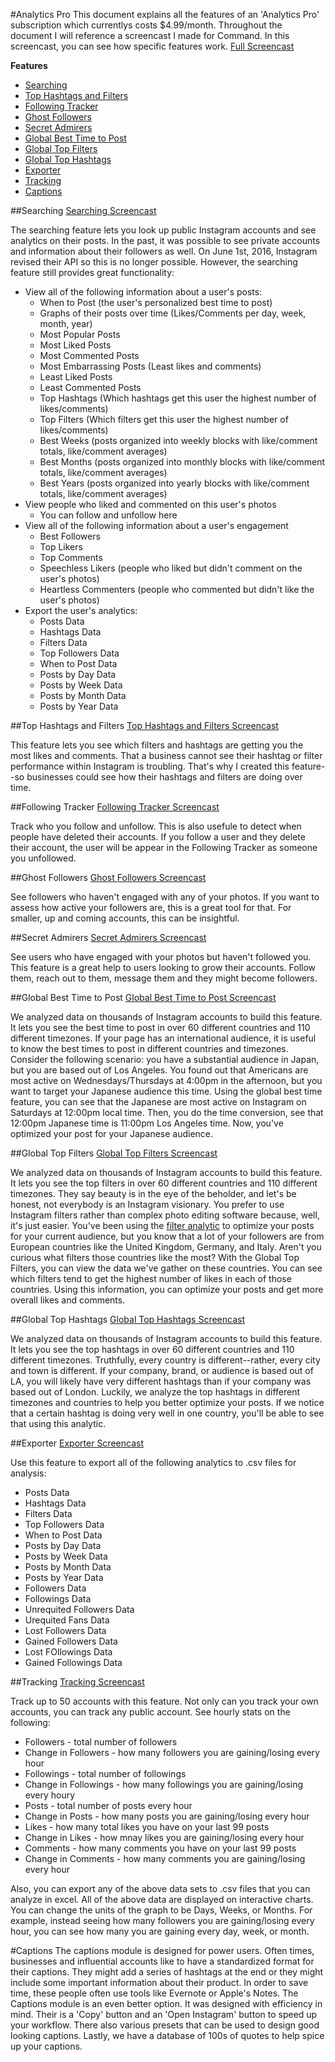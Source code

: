 #Analytics Pro
This document explains all the features of an 'Analytics Pro' subscription which currentlys costs $4.99/month. Throughout the document I will reference a screencast I made for Command. In this screencast, you can see how specific features work. [Full Screencast](https://www.youtube.com/watch?v=4yp_YWUqtPU)

__Features__
* [Searching](https://github.com/shakked/Command-for-Instagram/blob/master/Analytics%20Pro.md#searching)
* [Top Hashtags and Filters](https://github.com/shakked/Command-for-Instagram/blob/master/Analytics%20Pro.md#top-hashtags-and-filters)
* [Following Tracker](https://github.com/shakked/Command-for-Instagram/blob/master/Analytics%20Pro.md#following-tracker)
* [Ghost Followers](https://github.com/shakked/Command-for-Instagram/blob/master/Analytics%20Pro.md#ghost-followers)
* [Secret Admirers](https://github.com/shakked/Command-for-Instagram/blob/master/Analytics%20Pro.md#secret-admirers)
* [Global Best Time to Post](https://github.com/shakked/Command-for-Instagram/blob/master/Analytics%20Pro.md#global-best-time-to-post)
* [Global Top Filters](https://github.com/shakked/Command-for-Instagram/blob/master/Analytics%20Pro.md#global-top-filters)
* [Global Top Hashtags](https://github.com/shakked/Command-for-Instagram/blob/master/Analytics%20Pro.md#global-top-hashtags)
* [Exporter](https://github.com/shakked/Command-for-Instagram/blob/master/Analytics%20Pro.md#exporter)
* [Tracking](https://github.com/shakked/Command-for-Instagram/blob/master/Analytics%20Pro.md#tracking)
* [Captions](https://github.com/shakked/Command-for-Instagram/blob/master/Analytics%20Pro.md#captions)

##Searching
[Searching Screencast](https://youtu.be/4yp_YWUqtPU?t=21m50s)

The searching feature lets you look up public Instagram accounts and see analytics on their posts. In the past, it was possible to see private accounts and information about their followers as well. On June 1st, 2016, Instagram revised their API so this is no longer possible. However, the searching feature still provides great functionality:
* View all of the following information about a user's posts:
  * When to Post (the user's personalized best time to post)
  * Graphs of their posts over time (Likes/Comments per day, week, month, year)
  * Most Popular Posts
  * Most Liked Posts
  * Most Commented Posts
  * Most Embarrassing Posts (Least likes and comments)
  * Least Liked Posts
  * Least Commented Posts
  * Top Hashtags (Which hashtags get this user the highest number of likes/comments)
  * Top Filters (Which filters get this user the highest number of likes/comments)
  * Best Weeks (posts organized into weekly blocks with like/comment totals, like/comment averages)
  * Best Months (posts organized into monthly blocks with like/comment totals, like/comment averages)
  * Best Years (posts organized into yearly blocks with like/comment totals, like/comment averages)
* View people who liked and commented on this user's photos
  * You can follow and unfollow here
* View all of the following information about a user's engagement
  * Best Followers
  * Top Likers
  * Top Comments
  * Speechless Likers (people who liked but didn't comment on the user's photos)
  * Heartless Commenters (people who commented but didn't like the user's photos)
* Export the user's analytics:
  * Posts Data
  * Hashtags Data
  * Filters Data
  * Top Followers Data
  * When to Post Data
  * Posts by Day Data
  * Posts by Week Data
  * Posts by Month Data
  * Posts by Year Data

##Top Hashtags and Filters
[Top Hashtags and Filters Screencast](https://youtu.be/4yp_YWUqtPU?t=4m5s)

This feature lets you see which filters and hashtags are getting you the most likes and comments. That a business cannot see their hashtag or filter performance within Instagram is troubling. That's why I created this feature--so businesses could see how their hashtags and filters are doing over time.

##Following Tracker
[Following Tracker Screencast](https://youtu.be/4yp_YWUqtPU?t=11m59s)

Track who you follow and unfollow. This is also usefule to detect when people have deleted their accounts. If you follow a user and they delete their account, the user will be appear in the Following Tracker as someone you unfollowed.

##Ghost Followers
[Ghost Followers Screencast](https://youtu.be/4yp_YWUqtPU?t=10m45s)

See followers who haven't engaged with any of your photos. If you want to assess how active your followers are, this is a great tool for that. For smaller, up and coming accounts, this can be insightful.

##Secret Admirers
[Secret Admirers Screencast](https://youtu.be/4yp_YWUqtPU?t=11m18s)

See users who have engaged with your photos but haven't followed you. This feature is a great help to users looking to grow their accounts. Follow them, reach out to them, message them and they might become followers.

##Global Best Time to Post
[Global Best Time to Post Screencast](https://youtu.be/4yp_YWUqtPU?t=14m2s)

We analyzed data on thousands of Instagram accounts to build this feature. It lets you see the best time to post in over 60 different countries and 110 different timezones. If your page has an international audience, it is useful to know the best times to post in different countries and timezones. Consider the following scenario: you have a substantial audience in Japan, but you are based out of Los Angeles. You found out that Americans are most active on Wednesdays/Thursdays at 4:00pm in the afternoon, but you want to target your Japanese audience this time. Using the global best time feature, you can see that the Japanese are most active on Instagram on Saturdays at 12:00pm local time. Then, you do the time conversion, see that 12:00pm Japanese time is 11:00pm Los Angeles time. Now, you've optimized your post for your Japanese audience.

##Global Top Filters
[Global Top Filters Screencast](https://youtu.be/4yp_YWUqtPU?t=16m22s)

We analyzed data on thousands of Instagram accounts to build this feature. It lets you see the top filters in over 60 different countries and 110 different timezones. They say beauty is in the eye of the beholder, and let's be honest, not everybody is an Instagram visionary. You prefer to use Instagram filters rather than complex photo editing software because, well, it's just easier. You've been using the [filter analytic](https://github.com/shakked/Command-for-Instagram/blob/master/Analytics%20Pro.md#top-hashtags-and-filters) to optimize your posts for your current audience, but you know that a lot of your followers are from European countries like the United Kingdom, Germany, and Italy. Aren't you curious what filters those countries like the most? With the Global Top Filters, you can view the data we've gather on these countries. You can see which filters tend to get the highest number of likes in each of those countries. Using this information, you can optimize your posts and get more overall likes and comments. 

##Global Top Hashtags
[Global Top Hashtags Screencast](https://youtu.be/4yp_YWUqtPU?t=17m2s)

We analyzed data on thousands of Instagram accounts to build this feature. It lets you see the top hashtags in over 60 different countries and 110 different timezones. Truthfully, every country is different--rather, every city and town is different. If your company, brand, or audience is based out of LA, you will likely have very different hashtags than if your company was based out of London. Luckily, we analyze the top hashtags in different timezones and countries to help you better optimize your posts. If we notice that a certain hashtag is doing very well in one country, you'll be able to see that using this analytic. 

##Exporter
[Exporter Screencast](https://youtu.be/4yp_YWUqtPU?t=19m22s)

Use this feature to export all of the following analytics to .csv files for analysis:
 * Posts Data
 * Hashtags Data
 * Filters Data
 * Top Followers Data
 * When to Post Data
 * Posts by Day Data
 * Posts by Week Data
 * Posts by Month Data
 * Posts by Year Data
 * Followers Data
 * Followings Data
 * Unrequited Followers Data
 * Urequited Fans Data
 * Lost Followers Data
 * Gained Followers Data
 * Lost FOllowings Data
 * Gained Followings Data
 
##Tracking
[Tracking Screencast](https://youtu.be/4yp_YWUqtPU?t=19m54s)

Track up to 50 accounts with this feature. Not only can you track your own accounts, you can track any public account. See hourly stats on the following:
* Followers - total number of followers
* Change in Followers - how many followers you are gaining/losing every hour
* Followings - total number of followings
* Change in Followings - how many followings you are gaining/losing every houry
* Posts - total number of posts every hour
* Change in Posts - how many posts you are gaining/losing every hour
* Likes - how many total likes you have on your last 99 posts
* Change in Likes - how mnay likes you are gaining/losing every hour
* Comments - how many comments you have on your last 99 posts
* Change in Comments - how many comments you are gaining/losing every hour

Also, you can export any of the above data sets to .csv files that you can analyze in excel. All of the above data are displayed on interactive charts. You can change the units of the graph to be Days, Weeks, or Months. For example, instead seeing how many followers you are gaining/losing every hour, you can see how many you are gaining every day, week, or month.

#Captions
The captions module is designed for power users. Often times, businesses and influential accounts like to have a standardized format for their captions. They might add a series of hashtags at the end or they might include some important information about their product. In order to save time, these people often use tools like Evernote or Apple's Notes. The Captions module is an even better option. It was designed with efficiency in mind. Their is a 'Copy' button and an 'Open Instagram' button to speed up your workflow. There also various presets that can be used to design good looking captions. Lastly, we have a database of 100s of quotes to help spice up your captions.
